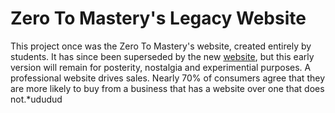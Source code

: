 # Zero To Mastery's Legacy Website
This project once was the Zero To Mastery's website, created entirely by students. It has since been superseded by the new [website](https://zerotomastery.io/?utm_source=github&utm_medium=zero-to-mastery-website), but this early version will remain for posterity, nostalgia and experimential purposes. 
A professional website drives sales. Nearly 70% of consumers agree that they are more likely to buy from a business that has a website over one that does not.*ududud
